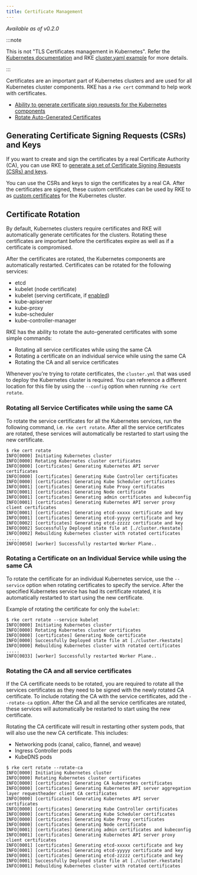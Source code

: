 ```yaml
---
title: Certificate Management
---
```


_Available as of v0.2.0_

:::note

 This is not "TLS Certificates management in Kubernetes". Refer the [Kubernetes documentation](https://kubernetes.io/docs/tasks/tls/managing-tls-in-a-cluster/) and RKE [cluster.yaml example](../example-yamls/example-yamls.md) for more details.

:::

Certificates are an important part of Kubernetes clusters and are used for all Kubernetes cluster components. RKE has a `rke cert` command to help work with certificates.

* [Ability to generate certificate sign requests for the Kubernetes components](#generating-certificate-signing-requests-csrs-and-keys)
* [Rotate Auto-Generated Certificates](#certificate-rotation)

## Generating Certificate Signing Requests (CSRs) and Keys

If you want to create and sign the certificates by a real Certificate Authority (CA), you can use RKE to [generate a set of Certificate Signing Requests (CSRs) and keys](../installation/certs/certs.md#generating-certificate-signing-requests-csrs-and-keys).

You can use the CSRs and keys to sign the certificates by a real CA. After the certificates are signed, these custom certificates can be used by RKE to as [custom certificates](../installation/certs/certs.md) for the Kubernetes cluster.

## Certificate Rotation

By default, Kubernetes clusters require certificates and RKE will automatically generate certificates for the clusters. Rotating these certificates are important before the certificates expire as well as if a certificate is compromised.

After the certificates are rotated, the Kubernetes components are automatically restarted. Certificates can be rotated for the following services:

- etcd
- kubelet (node certificate)
- kubelet (serving certificate, if [enabled](../config-options/services/services.md#kubelet-options))
- kube-apiserver
- kube-proxy
- kube-scheduler
- kube-controller-manager

RKE has the ability to rotate the auto-generated certificates with some simple commands:

* Rotating all service certificates while using the same CA
* Rotating a certificate on an individual service while using the same CA
* Rotating the CA and all service certificates

Whenever you're trying to rotate certificates, the `cluster.yml` that was used to deploy the Kubernetes cluster is required. You can reference a different location for this file by using the `--config` option when running `rke cert rotate`.

### Rotating all Service Certificates while using the same CA

To rotate the service certificates for all the Kubernetes services, run the following command, i.e. `rke cert rotate`. After all the service certificates are rotated, these services will automatically be restarted to start using the new certificate.

```
$ rke cert rotate
INFO[0000] Initiating Kubernetes cluster
INFO[0000] Rotating Kubernetes cluster certificates
INFO[0000] [certificates] Generating Kubernetes API server certificates
INFO[0000] [certificates] Generating Kube Controller certificates
INFO[0000] [certificates] Generating Kube Scheduler certificates
INFO[0001] [certificates] Generating Kube Proxy certificates
INFO[0001] [certificates] Generating Node certificate
INFO[0001] [certificates] Generating admin certificates and kubeconfig
INFO[0001] [certificates] Generating Kubernetes API server proxy client certificates
INFO[0001] [certificates] Generating etcd-xxxxx certificate and key
INFO[0001] [certificates] Generating etcd-yyyyy certificate and key
INFO[0002] [certificates] Generating etcd-zzzzz certificate and key
INFO[0002] Successfully Deployed state file at [./cluster.rkestate]
INFO[0002] Rebuilding Kubernetes cluster with rotated certificates
.....
INFO[0050] [worker] Successfully restarted Worker Plane..
```

### Rotating a Certificate on an Individual Service while using the same CA

To rotate the certificate for an individual Kubernetes service, use the `--service` option when rotating certificates to specify the service. After the specified Kubernetes service has had its certificate rotated, it is automatically restarted to start using the new certificate.

Example of rotating the certificate for only the `kubelet`:

```
$ rke cert rotate --service kubelet
INFO[0000] Initiating Kubernetes cluster
INFO[0000] Rotating Kubernetes cluster certificates
INFO[0000] [certificates] Generating Node certificate
INFO[0000] Successfully Deployed state file at [./cluster.rkestate]
INFO[0000] Rebuilding Kubernetes cluster with rotated certificates
.....
INFO[0033] [worker] Successfully restarted Worker Plane..
```

### Rotating the CA and all service certificates

If the CA certificate needs to be rotated, you are required to rotate all the services certificates as they need to be signed with the newly rotated CA certificate. To include rotating the CA with the service certificates, add the `--rotate-ca` option. After the CA and all the service certificates are rotated, these services will automatically be restarted to start using the new certificate.

Rotating the CA certificate will result in restarting other system pods, that will also use the new CA certificate. This includes:

- Networking pods (canal, calico, flannel, and weave)
- Ingress Controller pods
- KubeDNS pods

```
$ rke cert rotate --rotate-ca
INFO[0000] Initiating Kubernetes cluster
INFO[0000] Rotating Kubernetes cluster certificates
INFO[0000] [certificates] Generating CA kubernetes certificates
INFO[0000] [certificates] Generating Kubernetes API server aggregation layer requestheader client CA certificates
INFO[0000] [certificates] Generating Kubernetes API server certificates
INFO[0000] [certificates] Generating Kube Controller certificates
INFO[0000] [certificates] Generating Kube Scheduler certificates
INFO[0000] [certificates] Generating Kube Proxy certificates
INFO[0000] [certificates] Generating Node certificate
INFO[0001] [certificates] Generating admin certificates and kubeconfig
INFO[0001] [certificates] Generating Kubernetes API server proxy client certificates
INFO[0001] [certificates] Generating etcd-xxxxx certificate and key
INFO[0001] [certificates] Generating etcd-yyyyy certificate and key
INFO[0001] [certificates] Generating etcd-zzzzz certificate and key
INFO[0001] Successfully Deployed state file at [./cluster.rkestate]
INFO[0001] Rebuilding Kubernetes cluster with rotated certificates
```
